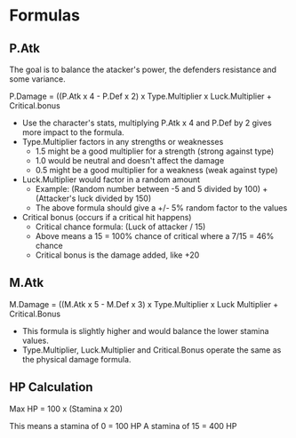 # Formulas

## P.Atk
The goal is to balance the atacker's power, the defenders resistance and some variance.  

P.Damage = ((P.Atk x 4 - P.Def x 2) x Type.Multiplier x Luck.Multiplier + Critical.bonus

- Use the character's stats, multiplying P.Atk x 4 and P.Def by 2 gives more impact to the formula.  
- Type.Multiplier factors in any strengths or weaknesses
  - 1.5 might be a good multiplier for a strength (strong against type)
  - 1.0 would be neutral and doesn't affect the damage
  - 0.5 might be a good multiplier for a weakness (weak against type)
- Luck.Multiplier would factor in a random amount
  - Example:  (Random number between -5 and 5 divided by 100) + (Attacker's luck divided by 150)
  - The above formula should give a +/- 5% random factor to the values
- Critical bonus (occurs if a critical hit happens)
  - Critical chance formula: (Luck of attacker / 15)
  - Above means a 15 = 100% chance of critical where a 7/15 = 46% chance
  - Critical bonus is the damage added, like +20

## M.Atk

M.Damage = ((M.Atk x 5 - M.Def x 3) x Type.Multiplier x Luck Multiplier + Critical.Bonus

- This formula is slightly higher and would balance the lower stamina values.  
- Type.Multiplier, Luck.Multiplier and Critical.Bonus operate the same as the physical damage formula.

## HP Calculation  
Max HP = 100 x (Stamina x 20)

This means a stamina of 0 = 100 HP
A stamina of 15 = 400 HP


